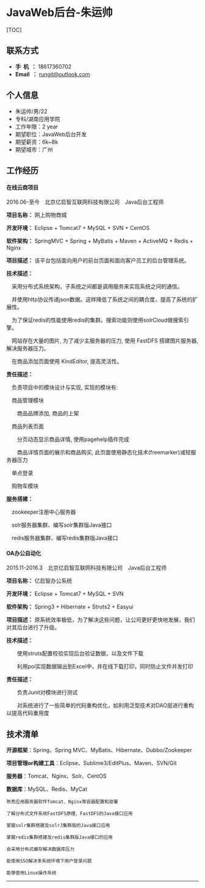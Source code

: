 JavaWeb后台-朱运帅
=========================
[TOC]

联系方式
-------------------------
- __手&nbsp;&nbsp;机&nbsp;&nbsp;：__ 18617360702
- __Email&nbsp;&nbsp;：__ rungit@outlook.com

个人信息
-------------------------

- 朱运帅/男/22
- 专科/湖南应用学院
- 工作年限：2 year
- 期望职位：JavaWeb后台开发
- 期望薪资：6k~8k
- 期望城市：广州


工作经历
-------------------------

#### 在线云商项目

2016.06-至今　北京亿启智互联网科技有限公司　Java后台工程师

__项目名称：__ 网上购物商城

__开发环境：__ Eclipse + Tomcat7 + MySQL + SVN + CentOS

__软件架构：__ SpringMVC + Spring + MyBatis + Maven + ActiveMQ + Redis + Nginx

__项目描述：__ 该平台包括面向用户的前台页面和面向客户员工的后台管理系统。

__技术描述：__

　采用分布式系统架构，子系统之间都是调用服务来实现系统之间的通信。

　并使用http协议传递json数据。这样降低了系统之间的耦合度，提高了系统的扩展性。

　为了保证redis的性能使用redis的集群。搜索功能则使用solrCloud做搜索引擎。

　网站存在大量的图片, 为了减少主服务器的压力, 使用 FastDFS 搭建图片服务器,解决服务器压力。

　在商品添加页面使用 KindEditor, 提高灵活性。

__责任描述：__

　负责项目中的模块设计与实现, 实现的模块有:

　商品管理模块

　　商品品牌添加, 商品的上架

　商品列表页面

　　分页动态显示商品详情, 使用pagehelp插件完成

　　商品详情页面的展示和商品购买, 此页面使用静态化技术(freemarker)减轻服务器压力

　单点登录

　购物车模块

__服务搭建：__

　zookeeper注册中心服务器

　solr服务器集群、编写solr集群版Java接口

　redis服务器集群、编写redis集群版Java接口


#### OA办公自动化

2015.11-2016.3　北京亿启智互联网科技有限公司　Java后台工程师

__项目名称：__ 亿启智办公系统

__开发环境：__ Eclipse + Tomcat7 + MySQL + SVN

__软件架构：__ Spring3 + Hibernate + Struts2 + Easyui

__项目描述：__ 原系统效率极低，为了解决这些问题，让公司更好更快地发展，我们对其后台进行了升级。

__技术描述：__

　　使用struts配置校验实现后台验证数据，以及文件下载

　　利用poi实现数据输出到Excel中，并在线下载打印，同时防止文件并发打印

__责任描述：__

　　负责Junit对模块进行测试

　　对系统进行了一些简单的代码重构优化，如利用泛型技术对DAO层进行重构以提高代码重用度

技术清单
-------------------------

__开源框架__：Spring、Spring MVC、MyBatis、Hibernate、Dubbo/Zookeeper</br>

__项目管理or构建工具__：Eclipse、Sublime3/EditPlus、Maven、SVN/Git</br>

__服务器__：Tomcat、Nginx、Solr、CentOS</br>

__数据库__：MySQL、Redis、MyCat</br>

    熟悉应用服务器软件Tomcat、Nginx等容器配置和部署

    了解分布式文件系统FastDFS原理、FastDFS的Java接口应用

    掌握solr集群搭建及solrJ集群版的Java接口应用

    掌握redis集群搭建及redis集群版Java接口的应用

    会采用分布式缓存解决数据库压力

    能使用SSO解决多系统环境下用户登录问题

    能够使用Linux操作系统

 - - -

[^footnote]: 如果需要带纸质简历和笔请在电话中说明
